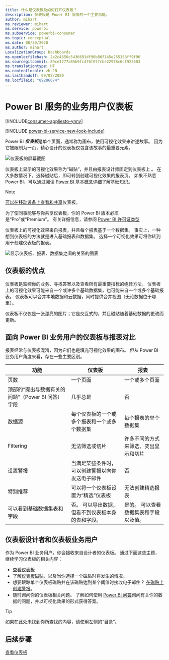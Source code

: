 ```yaml
---
title: 什么是仪表板及如何打开仪表板？
description: 仪表板是 Power BI 服务的一个主要功能。
author: mihart
ms.reviewer: mihart
ms.service: powerbi
ms.subservice: powerbi-consumer
ms.topic: conceptual
ms.date: 08/30/2020
ms.author: mihart
LocalizationGroup: Dashboards
ms.openlocfilehash: 2e2c4656c5436691df96b86f145e255153ff9f96
ms.sourcegitcommit: 89ce1777a85b9fc476f077cbe22978c6cf923603
ms.translationtype: HT
ms.contentlocale: zh-CN
ms.lasthandoff: 09/02/2020
ms.locfileid: "89286674"
---
```

# <a name="dashboards-for-business-users-of-the-power-bi-service"></a>Power BI 服务的业务用户仪表板

[!INCLUDE[consumer-appliesto-ynny](../includes/consumer-appliesto-ynny.md)]

[!INCLUDE [power-bi-service-new-look-include](../includes/power-bi-service-new-look-include.md)]

Power BI ***仪表板***是单个页面，通常称为画布，使用可视化效果来讲述故事。 因为它被限制为一页，精心设计的仪表板仅包含该故事的最重要元素。

![仪表板的屏幕截图](media/end-user-dashboards/power-bi-dashboard.png)

仪表板上显示的可视化效果称为“磁贴”，并且由报表设计师固定到仪表板上    。 在大多数情况下，选择磁贴后，即可转到创建可视化效果的报表页。 如果不熟悉 Power BI，可以通过阅读 [Power BI 基本概念](end-user-basic-concepts.md)详细了解基础知识。

> [!NOTE]
> [可以在移动设备上查看和共享](mobile/mobile-apps-view-dashboard.md)仪表板。
>
> 为了使同事能够与你共享仪表板，你的 Power BI 版本必须是“Pro”或“Premium”。 有关详细信息，请参阅 [Power BI 许可证类型](end-user-license.md)

仪表板上的可视化效果来自报表，并且每个报表基于一个数据集。 事实上，一种想到仪表板的方法就是进入基础报表和数据集。 选择一个可视化效果可将你转到用于创建仪表板的报表。

![显示仪表板、报表、数据集之间的关系的图表](media/end-user-dashboards/power-bi-diagram.png)

## <a name="advantages-of-dashboards"></a>仪表板的优点
仪表板是监控你的业务、寻找答案以及查看所有最重要指标的绝佳方法。 仪表板上的可视化效果可能来自一个或许多个基础数据集，也可能来自一个或多个基础报表。 仪表板可以合并本地数据和云数据，同时提供合并视图（无论数据位于哪里）。

仪表板不仅仅是一张漂亮的图片；它是交互式的，并且磁贴随着基础数据的更改而更新。

## <a name="dashboards-versus-reports-for-power-bi-business-users"></a>面向 Power BI 业务用户的仪表板与报表对比
报表经常与仪表板混淆，因为它们也是填充可视化效果的画布。 但从 Power BI 业务用户角度来看，存在一些主要区别。

| **功能** | **仪表板** | **报表** |
| --- | --- | --- |
| 页数 |一个页面 |一个或多个页面 |
|顶部的“提出与数据有关的问题”（Power BI 问答）字段 |几乎总是 | 否 |
| 数据源 |每个仪表板的一个或多个报表和一个或多个数据集 |每个报表的单个数据集 |
| Filtering |无法筛选或切片 |许多不同的方式来筛选、突出显示和切片 |
| 设置警报 |当满足某些条件时，可以创建警报以向你发送电子邮件 |否 |
| 特别推荐 |可以将一个仪表板设置为“精选”仪表板 |无法创建精选报表 |
| 可以看到基础数据集表和字段 |否。 可以导出数据，但看不到仪表板本身的表和字段。 |是的。 可以查看数据集表和字段以及值。 |


## <a name="dashboard-designers-and-dashboard-business-users"></a>仪表板设计者和仪表板业务用户
作为 Power BI 业务用户，你会接收来自设计者的仪表板。 通过下面这些主题，继续学习仪表板的相关内容：

* [查看仪表板](end-user-dashboard-open.md)
* 了解[仪表板磁贴](end-user-tiles.md)，以及当你选择一个磁贴时将发生的情况。
* 想要跟踪单个仪表板磁贴并在该磁贴达到某个阈值时接收电子邮件？ [在磁贴上创建警报](end-user-alerts.md)。
* 随时询问你的仪表板相关问题。 了解如何使用 [Power BI 问答](end-user-q-and-a.md)询问有关你的数据的问题，并以可视化效果的形式获得答案。

> [!TIP]
> 如果在此处未找到你所查找的内容，请使用左侧的“目录”。
> 

## <a name="next-steps"></a>后续步骤
[查看仪表板](end-user-dashboard-open.md) 
